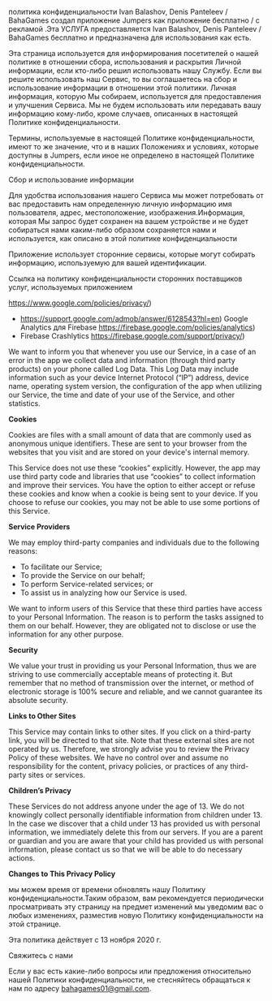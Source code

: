 политика конфиденциальности
Ivan Balashov, Denis Panteleev / BahaGames создал приложение Jumpers как приложение бесплатно / с рекламой .Эта УСЛУГА предоставляется Ivan Balashov, Denis Panteleev / BahaGames бесплатно и предназначена для использования как есть.

Эта страница используется для информирования посетителей о нашей политике в отношении сбора, использования и раскрытия Личной информации, если кто-либо решил использовать нашу Службу.
Если вы решите использовать наш Сервис, то вы соглашаетесь на сбор и использование информации в отношении этой политики. Личная информация, которую Мы собираем, используется для предоставления и улучшения Сервиса. Мы не будем использовать или передавать вашу информацию кому-либо, кроме случаев, описанных в настоящей Политике конфиденциальности.

Термины, используемые в настоящей Политике конфиденциальности, имеют то же значение, что и в наших Положениях и условиях, которые доступны в Jumpers, если иное не определено в настоящей Политике конфиденциальности.

Сбор и использование информации

Для удобства использования нашего Сервиса мы может потребовать от вас предоставить нам определенную личную информацию имя пользователя, адрес, местоположение, изображения.Информация, которая Мы запрос будет сохранен на вашем устройстве и не будет собираться нами каким-либо образом сохраняется нами и используется, как описано в этой политике конфиденциальности

Приложение использует сторонние сервисы, которые могут собирать информацию, используемую для вашей идентификации.

Ссылка на политику конфиденциальности сторонних поставщиков услуг, используемых приложением

https://www.google.com/policies/privacy/)
*   https://support.google.com/admob/answer/6128543?hl=en)
Google Analytics для Firebase
https://firebase.google.com/policies/analytics)
*   Firebase Crashlytics
https://firebase.google.com/support/privacy/)


We want to inform you that whenever you use our Service, in a case of an error in the app we collect data and information (through third party products) on your phone called Log Data. This Log Data may include information such as your device Internet Protocol (“IP”) address, device name, operating system version, the configuration of the app when utilizing our Service, the time and date of your use of the Service, and other statistics.

**Cookies**

Cookies are files with a small amount of data that are commonly used as anonymous unique identifiers. These are sent to your browser from the websites that you visit and are stored on your device's internal memory.

This Service does not use these “cookies” explicitly. However, the app may use third party code and libraries that use “cookies” to collect information and improve their services. You have the option to either accept or refuse these cookies and know when a cookie is being sent to your device. If you choose to refuse our cookies, you may not be able to use some portions of this Service.

**Service Providers**

We may employ third-party companies and individuals due to the following reasons:

*   To facilitate our Service;
*   To provide the Service on our behalf;
*   To perform Service-related services; or
*   To assist us in analyzing how our Service is used.

We want to inform users of this Service that these third parties have access to your Personal Information. The reason is to perform the tasks assigned to them on our behalf. However, they are obligated not to disclose or use the information for any other purpose.

**Security**

We value your trust in providing us your Personal Information, thus we are striving to use commercially acceptable means of protecting it. But remember that no method of transmission over the internet, or method of electronic storage is 100% secure and reliable, and we cannot guarantee its absolute security.

**Links to Other Sites**

This Service may contain links to other sites. If you click on a third-party link, you will be directed to that site. Note that these external sites are not operated by us. Therefore, we strongly advise you to review the Privacy Policy of these websites. We have no control over and assume no responsibility for the content, privacy policies, or practices of any third-party sites or services.

**Children’s Privacy**

These Services do not address anyone under the age of 13. We do not knowingly collect personally identifiable information from children under 13\. In the case we discover that a child under 13 has provided us with personal information, we immediately delete this from our servers. If you are a parent or guardian and you are aware that your child has provided us with personal information, please contact us so that we will be able to do necessary actions.

**Changes to This Privacy Policy**

мы можем время от времени обновлять нашу Политику конфиденциальности.Таким образом, вам рекомендуется периодически просматривать эту страницу на предмет изменений мы уведомим вас о любых изменениях, разместив новую Политику конфиденциальности на этой странице.

Эта политика действует с 13 ноября 2020 г.

Свяжитесь с нами

Если у вас есть какие-либо вопросы или предложения относительно нашей Политики конфиденциальности, не стесняйтесь обращаться к нам по адресу bahagames01@gmail.com.

